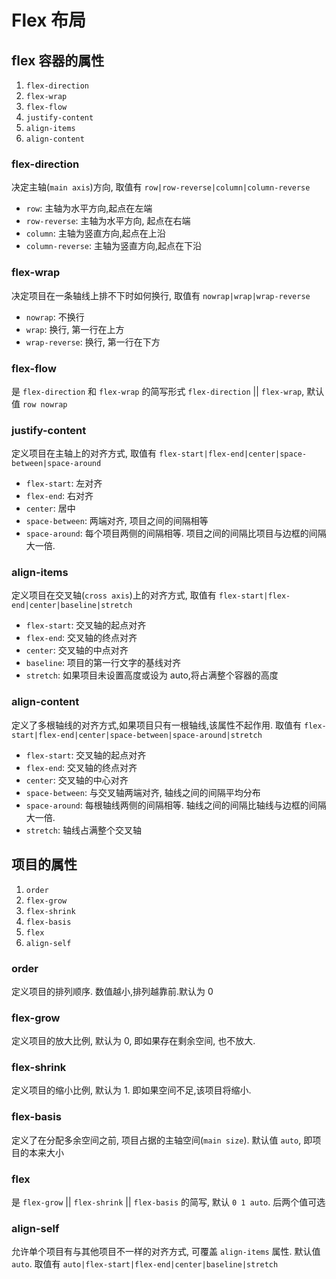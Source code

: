 # Flex 布局

## flex 容器的属性

1. `flex-direction`
2. `flex-wrap`
3. `flex-flow`
4. `justify-content`
5. `align-items`
6. `align-content`

### flex-direction

决定主轴(`main axis`)方向, 取值有 `row|row-reverse|column|column-reverse`

- `row`: 主轴为水平方向,起点在左端
- `row-reverse`: 主轴为水平方向, 起点在右端
- `column`: 主轴为竖直方向,起点在上沿
- `column-reverse`: 主轴为竖直方向,起点在下沿

### flex-wrap

决定项目在一条轴线上排不下时如何换行, 取值有 `nowrap|wrap|wrap-reverse`

- `nowrap`: 不换行
- `wrap`: 换行, 第一行在上方
- `wrap-reverse`: 换行, 第一行在下方

### flex-flow

是 `flex-direction` 和 `flex-wrap` 的简写形式 `flex-direction` || `flex-wrap`, 默认值 `row nowrap`

### justify-content

定义项目在主轴上的对齐方式, 取值有 `flex-start|flex-end|center|space-between|space-around`

- `flex-start`: 左对齐
- `flex-end`: 右对齐
- `center`: 居中
- `space-between`: 两端对齐, 项目之间的间隔相等
- `space-around`: 每个项目两侧的间隔相等. 项目之间的间隔比项目与边框的间隔大一倍.

### align-items

定义项目在交叉轴(`cross axis`)上的对齐方式, 取值有 `flex-start|flex-end|center|baseline|stretch`

- `flex-start`: 交叉轴的起点对齐
- `flex-end`: 交叉轴的终点对齐
- `center`: 交叉轴的中点对齐
- `baseline`: 项目的第一行文字的基线对齐
- `stretch`: 如果项目未设置高度或设为 auto,将占满整个容器的高度

### align-content

定义了多根轴线的对齐方式,如果项目只有一根轴线,该属性不起作用. 取值有 `flex-start|flex-end|center|space-between|space-around|stretch`

- `flex-start`: 交叉轴的起点对齐
- `flex-end`: 交叉轴的终点对齐
- `center`: 交叉轴的中心对齐
- `space-between`: 与交叉轴两端对齐, 轴线之间的间隔平均分布
- `space-around`: 每根轴线两侧的间隔相等. 轴线之间的间隔比轴线与边框的间隔大一倍.
- `stretch`: 轴线占满整个交叉轴

## 项目的属性

1. `order`
2. `flex-grow`
3. `flex-shrink`
4. `flex-basis`
5. `flex`
6. `align-self`

### order

定义项目的排列顺序. 数值越小,排列越靠前.默认为 0

### flex-grow

定义项目的放大比例, 默认为 0, 即如果存在剩余空间, 也不放大.

### flex-shrink

定义项目的缩小比例, 默认为 1. 即如果空间不足,该项目将缩小.

### flex-basis

定义了在分配多余空间之前, 项目占据的主轴空间(`main size`). 默认值 `auto`, 即项目的本来大小

### flex

是 `flex-grow` || `flex-shrink` || `flex-basis` 的简写, 默认 `0 1 auto`. 后两个值可选

### align-self

允许单个项目有与其他项目不一样的对齐方式, 可覆盖 `align-items` 属性. 默认值 `auto`. 取值有 `auto|flex-start|flex-end|center|baseline|stretch`
